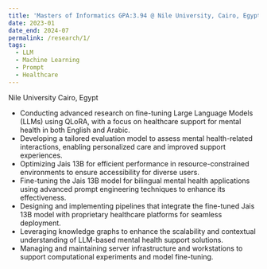 ```yaml
---
title: 'Masters of Informatics GPA:3.94 @ Nile University, Cairo, Egypt'
date: 2023-01
date_end: 2024-07
permalink: /research/1/
tags:
  - LLM
  - Machine Learning
  - Prompt
  - Healthcare
---
```


Nile University
Cairo, Egypt
- Conducting advanced research on fine-tuning Large Language Models (LLMs) using QLoRA, with a focus on healthcare support for mental health in both English and Arabic.  
- Developing a tailored evaluation model to assess mental health-related interactions, enabling personalized care and improved support experiences.  
- Optimizing Jais 13B for efficient performance in resource-constrained environments to ensure accessibility for diverse users.  
- Fine-tuning the Jais 13B model for bilingual mental health applications using advanced prompt engineering techniques to enhance its effectiveness.  
- Designing and implementing pipelines that integrate the fine-tuned Jais 13B model with proprietary healthcare platforms for seamless deployment.  
- Leveraging knowledge graphs to enhance the scalability and contextual understanding of LLM-based mental health support solutions.  
- Managing and maintaining server infrastructure and workstations to support computational experiments and model fine-tuning.  
